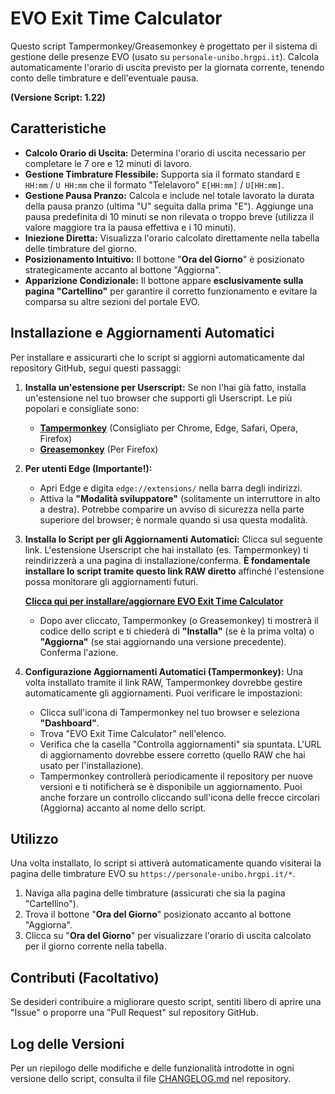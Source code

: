# EVO Exit Time Calculator

Questo script Tampermonkey/Greasemonkey è progettato per il sistema di gestione delle presenze EVO (usato su `personale-unibo.hrgpi.it`). Calcola automaticamente l'orario di uscita previsto per la giornata corrente, tenendo conto delle timbrature e dell'eventuale pausa.

**(Versione Script: 1.22)**

## Caratteristiche

* **Calcolo Orario di Uscita:** Determina l'orario di uscita necessario per completare le 7 ore e 12 minuti di lavoro.
* **Gestione Timbrature Flessibile:** Supporta sia il formato standard `E HH:mm` / `U HH:mm` che il formato "Telelavoro" `E[HH:mm]` / `U[HH:mm]`.
* **Gestione Pausa Pranzo:** Calcola e include nel totale lavorato la durata della pausa pranzo (ultima "U" seguita dalla prima "E"). Aggiunge una pausa predefinita di 10 minuti se non rilevata o troppo breve (utilizza il valore maggiore tra la pausa effettiva e i 10 minuti).
* **Iniezione Diretta:** Visualizza l'orario calcolato direttamente nella tabella delle timbrature del giorno.
* **Posizionamento Intuitivo:** Il bottone "**Ora del Giorno**" è posizionato strategicamente accanto al bottone "Aggiorna".
* **Apparizione Condizionale:** Il bottone appare **esclusivamente sulla pagina "Cartellino"** per garantire il corretto funzionamento e evitare la comparsa su altre sezioni del portale EVO.

## Installazione e Aggiornamenti Automatici

Per installare e assicurarti che lo script si aggiorni automaticamente dal repository GitHub, segui questi passaggi:

1.  **Installa un'estensione per Userscript:** Se non l'hai già fatto, installa un'estensione nel tuo browser che supporti gli Userscript. Le più popolari e consigliate sono:
    * [**Tampermonkey**](https://www.tampermonkey.net/) (Consigliato per Chrome, Edge, Safari, Opera, Firefox)
    * [**Greasemonkey**](https://addons.mozilla.org/en-US/firefox/addon/greasemonkey/) (Per Firefox)

2.  **Per utenti Edge (Importante!):**
    * Apri Edge e digita `edge://extensions/` nella barra degli indirizzi.
    * Attiva la **"Modalità sviluppatore"** (solitamente un interruttore in alto a destra). Potrebbe comparire un avviso di sicurezza nella parte superiore del browser; è normale quando si usa questa modalità.

3.  **Installa lo Script per gli Aggiornamenti Automatici:**
    Clicca sul seguente link. L'estensione Userscript che hai installato (es. Tampermonkey) ti reindirizzerà a una pagina di installazione/conferma. **È fondamentale installare lo script tramite questo link RAW diretto** affinché l'estensione possa monitorare gli aggiornamenti futuri.

    [**Clicca qui per installare/aggiornare EVO Exit Time Calculator**](https://raw.githubusercontent.com/stefano-salvatore7/evo-exit-time-calc/main/evo-exit-time-calculator.user.js)

    * Dopo aver cliccato, Tampermonkey (o Greasemonkey) ti mostrerà il codice dello script e ti chiederà di **"Installa"** (se è la prima volta) o **"Aggiorna"** (se stai aggiornando una versione precedente). Conferma l'azione.

4.  **Configurazione Aggiornamenti Automatici (Tampermonkey):**
    Una volta installato tramite il link RAW, Tampermonkey dovrebbe gestire automaticamente gli aggiornamenti. Puoi verificare le impostazioni:
    * Clicca sull'icona di Tampermonkey nel tuo browser e seleziona **"Dashboard"**.
    * Trova "EVO Exit Time Calculator" nell'elenco.
    * Verifica che la casella "Controlla aggiornamenti" sia spuntata. L'URL di aggiornamento dovrebbe essere corretto (quello RAW che hai usato per l'installazione).
    * Tampermonkey controllerà periodicamente il repository per nuove versioni e ti notificherà se è disponibile un aggiornamento. Puoi anche forzare un controllo cliccando sull'icona delle frecce circolari (Aggiorna) accanto al nome dello script.

## Utilizzo

Una volta installato, lo script si attiverà automaticamente quando visiterai la pagina delle timbrature EVO su `https://personale-unibo.hrgpi.it/*`.

1.  Naviga alla pagina delle timbrature (assicurati che sia la pagina "Cartellino").
2.  Trova il bottone "**Ora del Giorno**" posizionato accanto al bottone "Aggiorna".
3.  Clicca su "**Ora del Giorno**" per visualizzare l'orario di uscita calcolato per il giorno corrente nella tabella.

## Contributi (Facoltativo)

Se desideri contribuire a migliorare questo script, sentiti libero di aprire una "Issue" o proporre una "Pull Request" sul repository GitHub.

## Log delle Versioni

Per un riepilogo delle modifiche e delle funzionalità introdotte in ogni versione dello script, consulta il file [CHANGELOG.md](CHANGELOG.md) nel repository.
